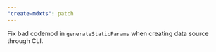 ```yaml
---
"create-mdxts": patch
---
```


Fix bad codemod in `generateStaticParams` when creating data source through CLI.
